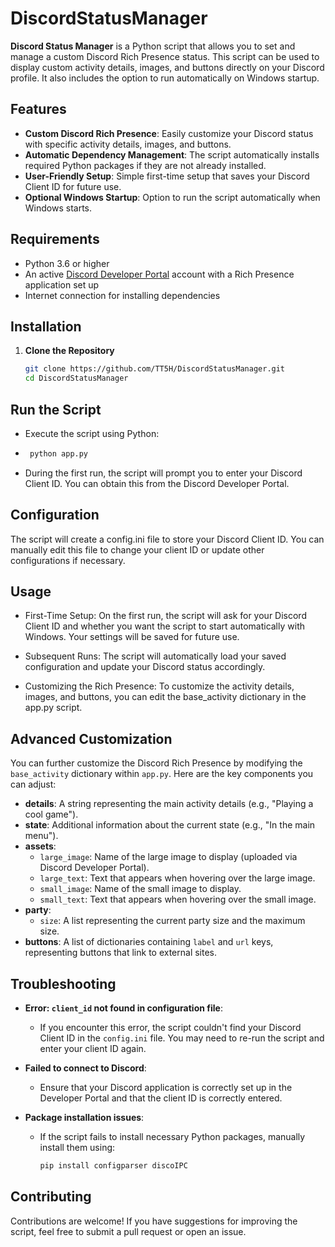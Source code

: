 # DiscordStatusManager

**Discord Status Manager** is a Python script that allows you to set and manage a custom Discord Rich Presence status. This script can be used to display custom activity details, images, and buttons directly on your Discord profile. It also includes the option to run automatically on Windows startup.

## Features

- **Custom Discord Rich Presence**: Easily customize your Discord status with specific activity details, images, and buttons.
- **Automatic Dependency Management**: The script automatically installs required Python packages if they are not already installed.
- **User-Friendly Setup**: Simple first-time setup that saves your Discord Client ID for future use.
- **Optional Windows Startup**: Option to run the script automatically when Windows starts.

## Requirements

- Python 3.6 or higher
- An active [Discord Developer Portal](https://discord.com/developers/applications) account with a Rich Presence application set up
- Internet connection for installing dependencies

## Installation

1. **Clone the Repository**
   ```sh
   git clone https://github.com/TT5H/DiscordStatusManager.git
   cd DiscordStatusManager


## Run the Script

 - Execute the script using Python:

 - ```sh
    python app.py

 - During the first run, the script will prompt you to enter your Discord Client ID. You can obtain this from the Discord Developer Portal.

## Configuration

   The script will create a config.ini file to store your Discord Client ID.
     You can manually edit this file to change your client ID or update other configurations if necessary.



 ## Usage

  - First-Time Setup:
        On the first run, the script will ask for your Discord Client ID and whether you want the script to start automatically with Windows.
        Your settings will be saved for future use.

  - Subsequent Runs:
        The script will automatically load your saved configuration and update your Discord status accordingly.

  - Customizing the Rich Presence:
        To customize the activity details, images, and buttons, you can edit the base_activity dictionary in the app.py script.

## Advanced Customization

You can further customize the Discord Rich Presence by modifying the `base_activity` dictionary within `app.py`. Here are the key components you can adjust:

- **details**: A string representing the main activity details (e.g., "Playing a cool game").
- **state**: Additional information about the current state (e.g., "In the main menu").
- **assets**:
  - `large_image`: Name of the large image to display (uploaded via Discord Developer Portal).
  - `large_text`: Text that appears when hovering over the large image.
  - `small_image`: Name of the small image to display.
  - `small_text`: Text that appears when hovering over the small image.
- **party**:
  - `size`: A list representing the current party size and the maximum size.
- **buttons**: A list of dictionaries containing `label` and `url` keys, representing buttons that link to external sites.


## Troubleshooting

- **Error: `client_id` not found in configuration file**:
  - If you encounter this error, the script couldn't find your Discord Client ID in the `config.ini` file. You may need to re-run the script and enter your client ID again.

- **Failed to connect to Discord**:
  - Ensure that your Discord application is correctly set up in the Developer Portal and that the client ID is correctly entered.

- **Package installation issues**:
  - If the script fails to install necessary Python packages, manually install them using:
    ```sh
    pip install configparser discoIPC
    ```

## Contributing

Contributions are welcome! If you have suggestions for improving the script, feel free to submit a pull request or open an issue.
